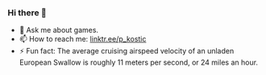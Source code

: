 ### Hi there 👋

- 💬 Ask me about games.
- 📫 How to reach me: [linktr.ee/p_kostic](https://linktr.ee/p_kostic)
- ⚡ Fun fact: The average cruising airspeed velocity of an unladen European Swallow is roughly 11 meters per second, or 24 miles an hour.
